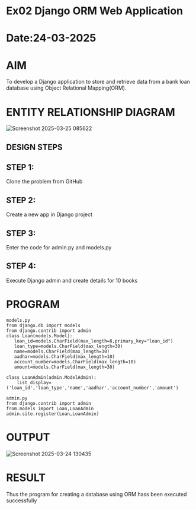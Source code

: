 # Ex02 Django ORM Web Application
# Date:24-03-2025
# AIM
To develop a Django application to store and retrieve data from a bank loan database using Object Relational Mapping(ORM).

# ENTITY RELATIONSHIP DIAGRAM
![Screenshot 2025-03-25 085622](https://github.com/user-attachments/assets/29e6e59d-c82f-4430-86d2-7510c707f267)

## DESIGN STEPS
## STEP 1:
Clone the problem from GitHub

## STEP 2:
Create a new app in Django project

## STEP 3:
Enter the code for admin.py and models.py

## STEP 4:
Execute Django admin and create details for 10 books

# PROGRAM
```
models.py
from django.db import models
from django.contrib import admin
class Loan(models.Model):
   loan_id=models.CharField(max_length=8,primary_key="loan_id")
   loan_type=models.CharField(max_length=30)
   name=models.CharField(max_length=30)
   aadhar=models.CharField(max_length=10)
   account_number=models.CharField(max_length=10) 
   amount=models.CharField(max_length=30)

class LoanAdmin(admin.ModelAdmin):
    list_display=('loan_id','loan_type','name','aadhar','account_number','amount')

admin.py
from django.contrib import admin
from.models import Loan,LoanAdmin
admin.site.register(Loan,LoanAdmin)
```
# OUTPUT
![Screenshot 2025-03-24 130435](https://github.com/user-attachments/assets/829efc63-1527-4502-8c92-a8a9984c7b64)

# RESULT
Thus the program for creating a database using ORM hass been executed successfully
